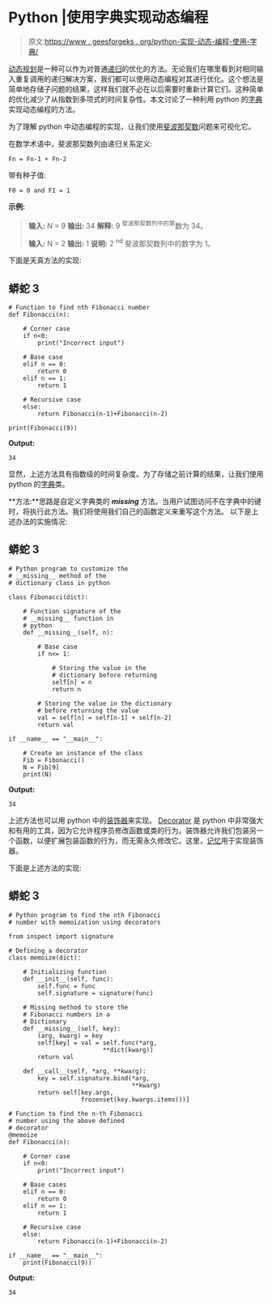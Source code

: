 # Python |使用字典实现动态编程

> 原文:[https://www . geesforgeks . org/python-实现-动态-编程-使用-字典/](https://www.geeksforgeeks.org/python-implementing-dynamic-programming-using-dictionary/)

[动态规划](https://www.geeksforgeeks.org/dynamic-programming/)是一种可以作为对普通[递归](https://www.geeksforgeeks.org/recursion/)的优化的方法。无论我们在哪里看到对相同输入重复调用的递归解决方案，我们都可以使用动态编程对其进行优化。这个想法是简单地存储子问题的结果，这样我们就不必在以后需要时重新计算它们。这种简单的优化减少了从指数到多项式的时间复杂性。本文讨论了一种利用 python 的[字典](https://www.geeksforgeeks.org/python-dictionary/)实现动态编程的方法。

为了理解 python 中动态编程的实现，让我们使用[斐波那契数](https://www.geeksforgeeks.org/program-for-nth-fibonacci-number/)问题来可视化它。

在数学术语中，斐波那契数列由递归关系定义:

```
Fn = Fn-1 + Fn-2
```

带有种子值:

```
F0 = 0 and F1 = 1
```

**示例:**

> **输入:** N = 9
> **输出:** 34
> **解释:**
> 9 <sup>斐波那契数列中的第</sup>数为 34。
> 
> **输入:** N = 2
> **输出:** 1
> **说明:**
> 2 <sup>nd</sup> 斐波那契数列中的数字为 1。

下面是天真方法的实现:

## 蟒蛇 3

```
# Function to find nth Fibonacci number
def Fibonacci(n):

    # Corner case
    if n<0:
        print("Incorrect input")

    # Base case
    elif n == 0:
        return 0
    elif n == 1:
        return 1

    # Recursive case
    else:
        return Fibonacci(n-1)+Fibonacci(n-2)

print(Fibonacci(9))
```

**Output:** 

```
34
```

显然，上述方法具有指数级的时间复杂度。为了存储之前计算的结果，让我们使用 python 的[字典](https://www.geeksforgeeks.org/python-dictionary/)类。

**方法:**思路是自定义字典类的 *__missing__* 方法。当用户试图访问不在字典中的键时，将执行此方法。我们将使用我们自己的函数定义来重写这个方法。
以下是上述办法的实施情况:

## 蟒蛇 3

```
# Python program to customize the
# __missing__ method of the
# dictionary class in python

class Fibonacci(dict):

    # Function signature of the
    # __missing__ function in
    # python
    def __missing__(self, n):

        # Base case
        if n<= 1:

            # Storing the value in the
            # dictionary before returning
            self[n] = n
            return n

        # Storing the value in the dictionary
        # before returning the value
        val = self[n] = self[n-1] + self[n-2]
        return val

if __name__ == "__main__":

    # Create an instance of the class
    Fib = Fibonacci()
    N = Fib[9]
    print(N)
```

**Output:** 

```
34
```

上述方法也可以用 python 中的[装饰器](https://www.geeksforgeeks.org/decorators-in-python/)来实现。
[Decorator](https://www.geeksforgeeks.org/function-decorators-in-python-set-1-introduction/) 是 python 中非常强大和有用的工具，因为它允许程序员修改函数或类的行为。装饰器允许我们包装另一个函数，以便扩展包装函数的行为，而无需永久修改它。这里，[记忆](https://www.geeksforgeeks.org/memoization-using-decorators-in-python/?ref=rp)用于实现装饰器。

下面是上述方法的实现:

## 蟒蛇 3

```
# Python program to find the nth Fibonacci
# number with memoization using decorators

from inspect import signature

# Defining a decorator
class memoize(dict):

    # Initializing function
    def __init__(self, func):
        self.func = func
        self.signature = signature(func)

    # Missing method to store the
    # Fibonacci numbers in a
    # Dictionary
    def __missing__(self, key):
        (arg, kwarg) = key
        self[key] = val = self.func(*arg, 
                          **dict(kwarg))
        return val

    def __call__(self, *arg, **kwarg):
        key = self.signature.bind(*arg,
                                  **kwarg)
        return self[key.args,
                    frozenset(key.kwargs.items())]

# Function to find the n-th Fibonacci
# number using the above defined
# decorator
@memoize
def Fibonacci(n):

    # Corner case
    if n<0:
        print("Incorrect input")

    # Base cases
    elif n == 0:
        return 0
    elif n == 1:
        return 1

    # Recursive case
    else:
        return Fibonacci(n-1)+Fibonacci(n-2)

if __name__ == "__main__":
    print(Fibonacci(9))
```

**Output:** 

```
34
```